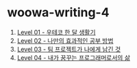 # woowa-writing-4

1. [Level 01 - 우테코 한 달 생활기](./writing/Level1.md)
2. [Level 02 - 나만의 효과적인 공부 방법](./writing/Level2.md)
3. [Level 03 - 팀 프로젝트가 나에게 남긴 것](./writing/Level3.md)
4. [Level 04 - 내가 꿈꾸는 프로그래머로서의 삶](./writing/Level4.md)
